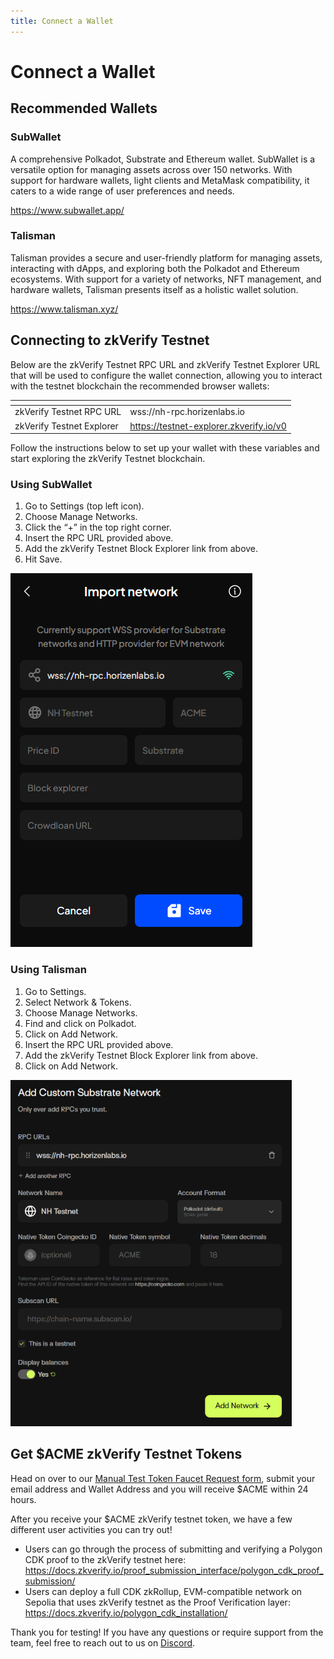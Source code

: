 ```yaml
---
title: Connect a Wallet
---
```


# Connect a Wallet

## Recommended Wallets

### SubWallet

A comprehensive Polkadot, Substrate and Ethereum wallet. 
SubWallet is a versatile option for managing assets across over 150 networks. With support for hardware wallets, light clients and MetaMask compatibility, it caters to a wide range of user preferences and needs.

https://www.subwallet.app/

### Talisman

Talisman provides a secure and user-friendly platform for managing assets, interacting with dApps, and exploring both the Polkadot and Ethereum ecosystems. With support for a variety of networks, NFT management, and hardware wallets, Talisman presents itself as a holistic wallet solution.

https://www.talisman.xyz/

## Connecting to zkVerify Testnet

Below are the zkVerify Testnet RPC URL and zkVerify Testnet Explorer URL that will be used to configure the wallet connection, allowing you to interact with the testnet blockchain the recommended browser wallets:

| <!-- -->                  | <!-- -->                                |
|---------------------------|-----------------------------------------|
| zkVerify Testnet RPC URL  | wss://nh-rpc.horizenlabs.io             |
| zkVerify Testnet Explorer | https://testnet-explorer.zkverify.io/v0 |

Follow the instructions below to set up your wallet with these variables and start exploring the zkVerify Testnet blockchain.


### Using SubWallet

1. Go to Settings (top left icon).
2. Choose Manage Networks.
3. Click the “+” in the top right corner.
4. Insert the RPC URL provided above.
5. Add the zkVerify Testnet Block Explorer link from above.
6. Hit Save.

![](./img/subwallet-add-network.png)

### Using Talisman

1. Go to Settings.
2. Select Network & Tokens.
3. Choose Manage Networks.
4. Find and click on Polkadot.
5. Click on Add Network.
6. Insert the RPC URL provided above.
7. Add the zkVerify Testnet Block Explorer link from above.
8. Click on Add Network.

![](./img/talisman-add-network.png)

## Get $ACME zkVerify Testnet Tokens

Head on over to our [Manual Test Token Faucet Request form](https://cztdlssdwco.typeform.com/to/GD6xdx2I?typeform-source=www.google.com), submit your email address and Wallet Address and you will receive $ACME within 24 hours.

After you receive your $ACME zkVerify testnet token, we have a few different user activities you can try out! 

* Users can go through the process of submitting and verifying a Polygon CDK proof to the zkVerify testnet here: https://docs.zkverify.io/proof_submission_interface/polygon_cdk_proof_submission/
* Users can deploy a full CDK zkRollup, EVM-compatible network on Sepolia that uses zkVerify testnet as the Proof Verification layer: https://docs.zkverify.io/polygon_cdk_installation/

Thank you for testing! If you have any questions or require support from the team, feel free to reach out to us on [Discord](https://discord.gg/zkverify).